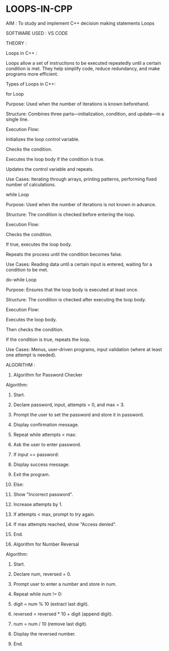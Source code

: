 # LOOPS-IN-CPP


AIM : To study and implement C++ decision making statements Loops

SOFTWARE USED : VS CODE

THEORY : 

Loops in C++ :

Loops allow a set of instructions to be executed repeatedly until a certain condition is met. They help simplify code, reduce redundancy, and make programs more efficient.

Types of Loops in C++:

for Loop

Purpose: Used when the number of iterations is known beforehand.

Structure: Combines three parts—initialization, condition, and update—in a single line.

Execution Flow:

Initializes the loop control variable.

Checks the condition.

Executes the loop body if the condition is true.

Updates the control variable and repeats.

Use Cases: Iterating through arrays, printing patterns, performing fixed number of calculations.


while Loop

Purpose: Used when the number of iterations is not known in advance.

Structure: The condition is checked before entering the loop.

Execution Flow:

Checks the condition.

If true, executes the loop body.

Repeats the process until the condition becomes false.

Use Cases: Reading data until a certain input is entered, waiting for a condition to be met.



do-while Loop

Purpose: Ensures that the loop body is executed at least once.

Structure: The condition is checked after executing the loop body.

Execution Flow:

Executes the loop body.

Then checks the condition.

If the condition is true, repeats the loop.

Use Cases: Menus, user-driven programs, input validation (where at least one attempt is needed).



ALGORITHM : 

1. Algorithm for Password Checker

Algorithm:

1. Start.

2. Declare password, input, attempts = 0, and max = 3.

3. Prompt the user to set the password and store it in password.

4. Display confirmation message.

5. Repeat while attempts < max:

6. Ask the user to enter password.

7. If input == password:

8. Display success message.

9. Exit the program.

10. Else:

11. Show "Incorrect password".

12. Increase attempts by 1.

13. If attempts < max, prompt to try again.

14. If max attempts reached, show "Access denied".

15. End.



2. Algorithm for Number Reversal

Algorithm:

1. Start.

2. Declare num, reversed = 0.

3. Prompt user to enter a number and store in num.

4. Repeat while num != 0:

5. digit = num % 10 (extract last digit).

6. reversed = reversed * 10 + digit (append digit).

7. num = num / 10 (remove last digit).

8. Display the reversed number.

9. End.
 
